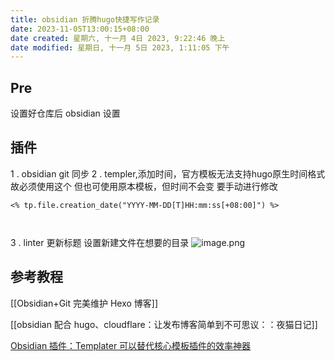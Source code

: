 ```yaml
---
title: obsidian 折腾hugo快捷写作记录
date: 2023-11-05T13:00:15+08:00
date created: 星期六, 十一月 4日 2023, 9:22:46 晚上
date modified: 星期日, 十一月 5日 2023, 1:11:05 下午
---
```


## Pre

设置好仓库后
obsidian 设置



## 插件


1 . obsidian git   同步
2 . templer,添加时间，官方模板无法支持hugo原生时间格式
故必须使用这个
但也可使用原本模板，但时间不会变
要手动进行修改
```
<% tp.file.creation_date("YYYY-MM-DD[T]HH:mm:ss[+08:00]") %>



```
3 . linter 更新标题
设置新建文件在想要的目录
![image.png](https://cdn.jsdelivr.net/gh/everrwsr/blogimage@master/202311042143428.png)



## 参考教程

[[Obsidian+Git 完美维护 Hexo 博客]]

[[obsidian 配合 hugo、cloudflare：让发布博客简单到不可思议：：夜猫日记]]

[Obsidian 插件：Templater 可以替代核心模板插件的效率神器](https://pkmer.cn/Pkmer-Docs/10-obsidian/obsidian%E7%A4%BE%E5%8C%BA%E6%8F%92%E4%BB%B6/templater/templater-obsidian/)


